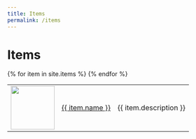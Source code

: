 ```yaml
---
title: Items
permalink: /items
---
```


<h1>Items</h1>
<table>
{% for item in site.items %}
<!-- <a href = '{{ item.url }}'>{{ item.name }}</a> -->
<tr>
        <td>
            <img width = '100' height = '100' src = '{{ item.image }}' />
        </td>
        <td><a href = '{{ item.url }}'>{{ item.name }}</a></td>
        <td>{{ item.description }}</td>
    </tr>
{% endfor %}
</table>
